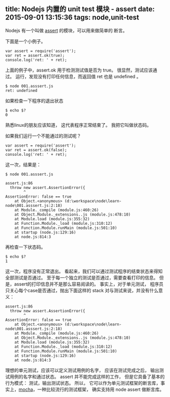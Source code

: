 title: Nodejs 内置的 unit test 模块 - assert
date: 2015-09-01 13:15:36
tags: node,unit-test
---

Nodejs 有一个叫做 [assert](https://nodejs.org/api/assert.html) 的模块，可以用来做简单的 断言。 
<!--more-->
下面是一个小例子。

```
var assert = require('assert');
var ret = assert.ok(true); 
console.log('ret: ' + ret);
```
上面的例子中，assert.ok 用于检测测试值是否为 true。 很显然，测试应该通过。
运行，发现没有打印任何信息，而返回值 ret 也是 undefined 。
```
$ node 001.asssert.js
ret: undefined
```
如果检查一下程序的退出状态
```
$ echo $?
0
```
熟悉linux的朋友应该知道， 这代表程序正常结束了。 我把它叫做状态码。

如果我们运行一个不能通过的测试呢？
```
var assert = require('assert');
var ret = assert.ok(false); 
console.log('ret: ' + ret);
```
这一次，结果是：
```
$ node 001.asssert.js

assert.js:86
  throw new assert.AssertionError({
        ^
AssertionError: false == true
    at Object.<anonymous> (d:\workspace\node\learn-node\001.asssert.js:2:18)
    at Module._compile (module.js:460:26)
    at Object.Module._extensions..js (module.js:478:10)
    at Module.load (module.js:355:32)
    at Function.Module._load (module.js:310:12)
    at Function.Module.runMain (module.js:501:10)
    at startup (node.js:129:16)
    at node.js:814:3
```

再检查一下状态码。

```
$ echo $?
1
```
这一次，程序没有正常退出。 
看起来，我们可以通过测试程序的结束状态来得知全部测试是否通过。
至于每一个独立的测试是否通过，需要查看打印的信息。 但是，assert的打印信息并不是那么容易阅读的。 事实上，对于单元测试， 程序员只关心每个case是否通过，抛出下面这样的 stack 对与测试来说，并没有什么意义：


```
assert.js:86
  throw new assert.AssertionError({
        ^
AssertionError: false == true
    at Object.<anonymous> (d:\workspace\node\learn-node\001.asssert.js:2:18)
    at Module._compile (module.js:460:26)
    at Object.Module._extensions..js (module.js:478:10)
    at Module.load (module.js:355:32)
    at Function.Module._load (module.js:310:12)
    at Function.Module.runMain (module.js:501:10)
    at startup (node.js:129:16)
    at node.js:814:3
```

理想的单元测试，应该可以定义测试用例的名字， 应该在测试完成之后， 输出测试用例的名字和通过状态。 assert 并不能完成这样的工作， 但是它具备了基本的行为模式： 测试，输出测试状态。 所以， 它可以作为单元测试框架的断言库，事实上，[mocha](https://mochajs.org/)，一种比较流行的测试框架， 确实支持用 node assert 做断言库。




